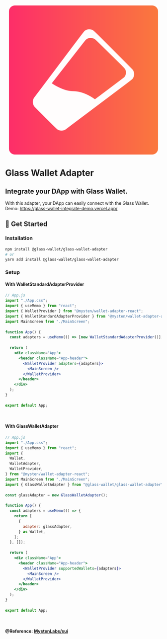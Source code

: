 <a href="https://glasswallet.app"><p align="center">
<img width="480" src="./assets/logo.svg"/>
</a>

# Glass Wallet Adapter

## Integrate your DApp with Glass Wallet.

With this adapter, your DApp can easily connect with the Glass Wallet.
Demo: https://glass-wallet-integrate-demo.vercel.app/

## 🚀 Get Started
### Installation

```bash
npm install @glass-wallet/glass-wallet-adapter
# or
yarn add install @glass-wallet/glass-wallet-adapter
```

### Setup

#### With WalletStandardAdapterProvider
```jsx
// App.js
import "./App.css";
import { useMemo } from "react";
import { WalletProvider } from "@mysten/wallet-adapter-react";
import { WalletStandardAdapterProvider } from "@mysten/wallet-adapter-all-wallets";
import MainScreen from "./MainScreen";

function App() {
  const adapters = useMemo(() => [new WalletStandardAdapterProvider()], []);

  return (
    <div className="App">
      <header className="App-header">
        <WalletProvider adapters={adapters}>
          <MainScreen />
        </WalletProvider>
      </header>
    </div>
  );
}

export default App;
```
<br/>

#### With GlassWalletAdapter
```jsx
// App.js
import "./App.css";
import { useMemo } from "react";
import {
  Wallet,
  WalletAdapter,
  WalletProvider,
} from "@mysten/wallet-adapter-react";
import MainScreen from "./MainScreen";
import { GlassWalletAdapter } from "@glass-wallet/glass-wallet-adapter";

const glassAdapter = new GlassWalletAdapter();

function App() {
  const adapters = useMemo(() => {
    return [
      {
        adapter: glassAdapter,
      } as Wallet,
    ];
  }, []);

  return (
    <div className="App">
      <header className="App-header">
        <WalletProvider supportedWallets={adapters}>
          <MainScreen />
        </WalletProvider>
      </header>
    </div>
  );
}

export default App;

```
<br/>


#### @Reference: [MystenLabs/sui](https://github.com/MystenLabs/sui/tree/main/sdk/wallet-adapter/packages/adapters/sui-wallet)
